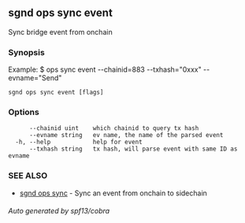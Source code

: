## sgnd ops sync event

Sync bridge event from onchain

### Synopsis

Example:
$ <appd> ops sync event --chainid=883 --txhash="0xxx" --evname="Send"

```
sgnd ops sync event [flags]
```

### Options

```
      --chainid uint    which chainid to query tx hash
      --evname string   ev name, the name of the parsed event
  -h, --help            help for event
      --txhash string   tx hash, will parse event with same ID as evname
```

### SEE ALSO

* [sgnd ops sync](sgnd_ops_sync.md)	 - Sync an event from onchain to sidechain

###### Auto generated by spf13/cobra
